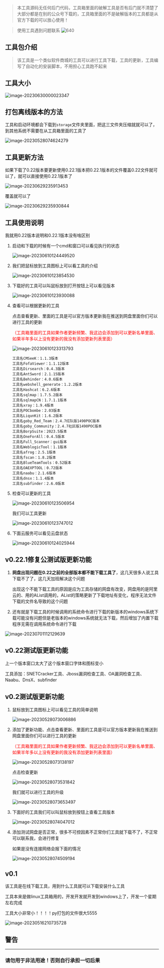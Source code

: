 > 本工具源码无任何后门代码，工具箱里面的破解工具是否有后门就不清楚了大部分都是在别的公众号下载的，工具箱里面的不是破解版本的工具都是从官方下载的可以放心使用！

> 使用工具遇到问题联系
![640](https://zssnp-1301606049.cos.ap-nanjing.myqcloud.com/img/640.jpeg)






## 工具包介绍

> 该工具是一个类似软件商城的工具可以进行工具下载，工具的更新，工具编写了自动化的安装脚本，不用担心工具跑不起来

## 工具大小

![image-20230630000023347](https://zssnp-1301606049.cos.ap-nanjing.myqcloud.com/img/image-20230630000023347.png)



## 打包离线版本的方法

工具和启动环境都会下载到`storage`文件夹里面，把这三文件夹压缩就就可以了，到其他系统不需要在从工具箱里面的工具了

![image-20230528074624279](https://zssnp-1301606049.cos.ap-nanjing.myqcloud.com/img/image-20230528074624279.png)



## 工具更新方法

如果下载了0.22版本要更新使用0.22.1版本把0.22.1版本的文件覆盖0.22文件就可以了，就可以直接使用0.22.1版本了

![image-20230629235913453](https://zssnp-1301606049.cos.ap-nanjing.myqcloud.com/img/image-20230629235913453.png)

覆盖就可以了

![image-20230629235930844](https://zssnp-1301606049.cos.ap-nanjing.myqcloud.com/img/image-20230629235930844.png)

## 工具使用说明

我就用0.22版本说明和0.22.1版本没有啥区别

1. 启动和下载的时候有一个cmd和窗口可以看见执行的状态

   ![image-20230610124449520](https://zssnp-1301606049.cos.ap-nanjing.myqcloud.com/img/image-20230610124449520.png)

2. 我们把鼠标放到工具图标上可以看工具的介绍

   ![image-20230610123854530](https://zssnp-1301606049.cos.ap-nanjing.myqcloud.com/img/image-20230610123854530.png)

3. 下载好的工具可以叫鼠标放到打开按钮上可以看见版本

   ![image-20230610123930088](https://zssnp-1301606049.cos.ap-nanjing.myqcloud.com/img/image-20230610123930088.png)

4. 查看可以根据更新的工具

   点击查看更新、里面的工具是可以官方版本更新我在推送到网盘里面你们可以进行工具的更新

   <font color=FF0000> （工具箱里面的工具如果作者更新频繁、我这边会添加到可以更新名单里面、如果半年多以上没有更新的我没有添加更新列表里面） </font>

   ![image-20230610123313793](https://zssnp-1301606049.cos.ap-nanjing.myqcloud.com/img/image-20230610123313793.png)

    ```
   工具名CMSeeK：1.1.3版本
   工具名FofaViewer：1.1.12版本
   工具名Dirsearch：0.4.3版本
   工具名AntSword：2.1.15版本
   工具名Behinder：4.0.6版本
   工具名webshell_generate：1.2.2版本
   工具名Hashcat：6.2.6版本
   工具名sqlmap：1.7.5.2版本
   工具名sqlmapCN：1.7.1.1版本
   工具名xray：1.9.4版本
   工具名POCbombe：2.03版本
   工具名LiqunKit：1.6.2版本
   工具名goby_Red_Team：2.4.7红队版1490POC版本
   工具名goby_Community：2.4.7社区版1490POC版本
   工具名BorpSuite：2023.5版本
   工具名OneForAll：0.4.5版本
   工具名Full_Scanner：gui版本
   工具名WeblogicTool：1.1版本
   工具名afrog：2.5.1版本
   工具名fscan：1.8.2版本
   工具名BlueTeamTools：0.52版本
   工具名OAEXPTOOL：0.72版本
   工具名naabu：2.1.6版本
   工具名dnsx：1.1.4版本
   工具名subfinder：2.6.0版本
    ```

5. 检查可以更新的工具

   ![image-20230610123506954](https://zssnp-1301606049.cos.ap-nanjing.myqcloud.com/img/image-20230610123506954.png)

   我们可以工具更新

   ![image-20230610123747012](https://zssnp-1301606049.cos.ap-nanjing.myqcloud.com/img/image-20230610123747012.png)

6. 下面云服务可以看见云盘状态

   ![image-20230610124025944](https://zssnp-1301606049.cos.ap-nanjing.myqcloud.com/img/image-20230610124025944.png)

## v0.22.1修复公测试版更新功能

1. **网盘出现问题在0.22之前的全部版本都不能下载工具了**，这几天很多人说工具下载不了了，这几天加班解决这个问题

   出现这个不能下载工具的原因是应为工具存储的网盘有改变，网盘用的是阿里云的、用的AList调用的，AList的策略更新了下载地址有变化，程序无法文件下载的文件名导致的这个问题

2. 还有就是下载工具的时候调用的系统命令进行下载的新版本的windows系统下载可能没有问题但是老版本的windows系统就无法下载，然后增加了内置下载程序无需在调用系统命令进行下载

![image-20230701112129639](https://zssnp-1301606049.cos.ap-nanjing.myqcloud.com/img/image-20230701112129639.png)

## v0.22测试版更新功能

上一个版本窗口太大了这个版本窗口字体和图标变小

工具添加：SNETCracker工具、Jboss漏洞检查工具、OA漏洞检查工具、Naabu、DnsX、subfinder 

## v0.2测试版更新功能

1. 鼠标放到工具图标上可以看见工具的简单说明

   ![image-20230528073006886](https://zssnp-1301606049.cos.ap-nanjing.myqcloud.com/img/image-20230528073006886.png)

2. 添加了更新功能、点击查看更新、里面的工具是可以官方版本更新我在推送到网盘里面你们可以进行工具的更新

   <font color=FF0000> （工具箱里面的工具如果作者更新频繁、我这边会添加到可以更新名单里面、如果半年多以上没有更新的我没有添加更新列表里面） </font>

   ![image-20230528073138197](https://zssnp-1301606049.cos.ap-nanjing.myqcloud.com/img/image-20230528073138197.png)

   点击检查更新

   ![image-20230528073531842](https://zssnp-1301606049.cos.ap-nanjing.myqcloud.com/img/image-20230528073531842.png)

   我们就可以进行工具的升级

   ![image-20230528073653497](https://zssnp-1301606049.cos.ap-nanjing.myqcloud.com/img/image-20230528073653497.png)

3. 下面好的工具我们可以叫鼠标放到按钮上查看工具版本

   ![image-20230528074047012](https://zssnp-1301606049.cos.ap-nanjing.myqcloud.com/img/image-20230528074047012.png)

4. 添加测试网盘是否正常，很多不可控因素不正常你们工具就下载不了，不正常可以联系我，会进行修复

   如果是没有连接网络会报下面的情况

   ![image-20230528074509194](https://zssnp-1301606049.cos.ap-nanjing.myqcloud.com/img/image-20230528074509194.png)





## v0.1

该工具是在线下载工具，用到什么工具就可以下载安装什么工具

工具本来是做linux工具箱用的，开发开发就开发到windows上了，开发一个星期左右完成

工具大小非常小！！！！py打包的文件很大5555

![image-20230516210735728](https://zssnp-1301606049.cos.ap-nanjing.myqcloud.com/img/image-20230516210735728.png)


## 警告

***
### 请勿用于非法用途！否则自行承担一切后果
